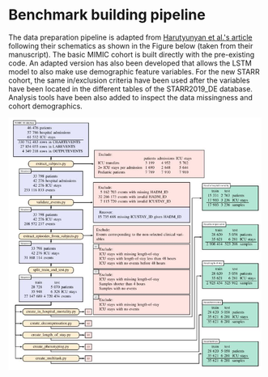 # Benchmark building pipeline

The data preparation pipeline is adapted from [Harutyunyan et al.'s article](https://www.nature.com/articles/s41597-019-0103-9) following
their schematics as shown in the Figure below (taken from their manuscript). The basic MIMIC cohort is built directly
with the pre-existing code. An adapted version has also been developed that allows the LSTM model
to also make use demographic feature variables. For the new STARR cohort, the same in/exclusion criteria have been used
after the variables have been located in the different tables of the STARR2019_DE database. Analysis
tools have been also added to inspect the data missingness and cohort demographics.


<img src="mimic/resources/benchmark_cohort.JPG"  width="500" height="500">
